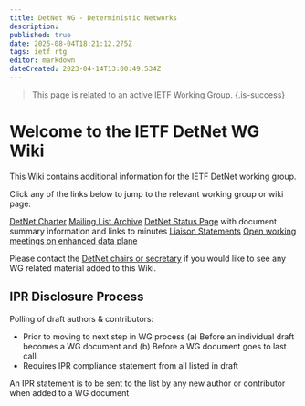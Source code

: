 ```yaml
---
title: DetNet WG - Deterministic Networks
description: 
published: true
date: 2025-08-04T18:21:12.275Z
tags: ietf rtg
editor: markdown
dateCreated: 2023-04-14T13:00:49.534Z
---
```


> This page is related to an active IETF Working Group.
{.is-success}
# Welcome to the IETF DetNet WG Wiki

This Wiki contains additional information for the IETF DetNet working group.

Click any of the links below to jump to the relevant working group or wiki page:

[DetNet Charter](http://www.ietf.org/dyn/wg/charter/detnet-charter.html)
[Mailing List Archive](http://www.ietf.org/mail-archive/web/detnet/current/maillist.html)
[DetNet Status Page](http://tools.ietf.org/wg/detnet/) with document summary information and links to minutes
[Liaison Statements](https://datatracker.ietf.org/liaison/)
[Open working meetings on enhanced data plane](https://wiki.ietf.org/en/group/detnet/wmosq)

Please contact the [DetNet chairs or secretary](mailto:detnet-chairs@ietf.org)  if you would like to see any WG related material added to this Wiki.

## IPR Disclosure Process

Polling of draft authors & contributors:
  - Prior to moving to next step in WG process
    (a) Before an individual draft becomes a WG document and
    (b) Before a WG document goes to last call
  - Requires IPR compliance statement from all listed in draft
 
An IPR statement is to be sent to the list by any new author or contributor when added to a WG document
  